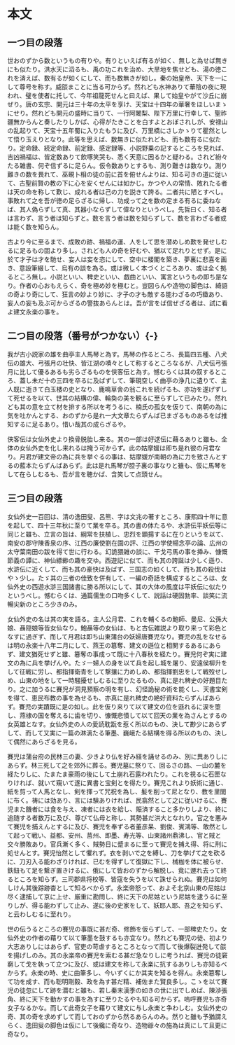 # 本文

## 一つ目の段落

世おのずから数というもの有りや。有りといえば有るが如く、無しと為せば無きにも似たり。洪水天に滔るも、禹の功これを治め、大旱地を焦せども、湯の徳これを済えば、数有るが如くにして、而も数無きが如し。秦の始皇帝、天下を一にして尊号を称す。威燄まことに当る可からず。然れども水神ありて華陰の夜に現われ、璧を使者に托して、今年祖龍死せんと曰えば、果して始皇やがて沙丘に崩ぜり。唐の玄宗、開元は三十年の太平を享け、天宝は十四年の華奢をほしいまゝにせり。然れども開元の盛時に当りて、一行阿闍梨、陛下万里に行幸して、聖祚疆無からんと奏したりしかば、心得がたきことを白すよとおぼされしが、安禄山の乱起りて、天宝十五年蜀に入りたもうに及び、万里橋にさしかゝりて瞿然として悟り玉えりとなり。此等を思えば、数無きに似たれども、而も数有るに似たり。定命録、続定命録、前定録、感定録等、小説野乗の記するところを見れば、吉凶禍福は、皆定数ありて飲啄笑哭も、悉く天意に因るかと疑わる。されど紛々たる雑書、何ぞ信ずるに足らん。仮令数ありとするも、測り難きは数なり。測り難きの数を畏れて、巫覡卜相の徒の前に首を俯せんよりは、知る可きの道に従いて、古聖前賢の教の下に心を安くせんには如かじ。かつや人の常情、敗れたる者は天の命を称して歎じ、成れる者は己の力を説きて誇る。二者共に陋とすべし。事敗れて之を吾が徳の足らざるに帰し、功成って之を数の定まる有るに委ねなば、其人偽らずして真、其器小ならずして偉なりというべし。先哲曰く、知る者は言わず、言う者は知らずと。数を言う者は数を知らずして、数を言わざる者或は能く数を知らん。

古より今に至るまで、成敗の跡、禍福の運、人をして思を潜めしめ歎を発せしむるに足るもの固より多し。されども人の奇を好むや、猶以て足れりとせず。是に於て才子は才を馳せ、妄人は妄を恣にして、空中に楼閣を築き、夢裏に悲喜を画き、意設筆綴して、烏有の談を為る。或は微しく本づくところあり、或は全く拠るところ無し。小説といい、稗史といい、戯曲といい、寓言というもの即ち是なり。作者の心おもえらく、奇を極め妙を極むと。豈図らんや造物の脚色は、綺語の奇より奇にして、狂言の妙より妙に、才子の才も敵する能わざるの巧緻あり、妄人の妄も及ぶ可からざるの警抜あらんとは。吾が言をば信ぜざる者は、試に看よ建文永楽の事を。

## 二つ目の段落（番号がつかない）{-}


我が古小説家の雄を曲亭主人馬琴と為す。馬琴の作るところ、長篇四五種、八犬伝の雄大、弓張月の壮快、皆江湖の嘖々として称するところなるが、八犬伝弓張月に比して優るあるも劣らざるものを侠客伝と為す。憾むらくは其の叙するところ、蓋し未だ十の三四を卒るに及ばずして、筆硯空しく曲亭の浄几に遺りて、主人既に逝きて白玉楼の史となり、鹿鳴草舎の翁これを続げるも、亦功を遂げずして死せるを以て、世其の結構の偉、輪奐の美を観るに至らずして已みたり。然れども其の意を立て材を排する所以を考うるに、楠氏の孤女を仮りて、南朝の為に気を吐かんとする、おのずから是れ一大文章たらずんば已まざるものあるをば推知するに足るあり。惜い哉其の成らざるや。

侠客伝は女仙外史より換骨脱胎し来る。其の一部は好逑伝に藉るありと雖も、全体の女仙外史を化し来れるは掩う可からず。此の姑摩媛は即ち是れ彼の月君なり。月君が建文帝の為に兵を挙ぐるの事は、姑摩媛が南朝の為に力を致さんとするの藍本たらずんばあらず。此は是れ馬琴が腔子裏の事なりと雖も、仮に馬琴をして在らしむるも、吾が言を聴かば、含笑して点頭せん。

## 三つ目の段落

女仙外史一百回は、清の逸田叟、呂熊、字は文兆の著すところ、康熙四十年に意を起して、四十三年秋に至りて業を卒る。其の書の体たるや、水滸伝平妖伝等に同じと雖も、立言の旨は、綱常を扶植し、忠烈を顕揚するに在りというを以て、南安の郡守陳香泉の序、江西の廉使劉在園の評、江西の学使楊念亭の論、広州の太守葉南田の跋を得て世に行わる。幻詭猥雑の談に、干戈弓馬の事を挿み、慷慨節義の譚に、神仙縹緲の趣を交ゆ。西遊記に似て、而も其の誇誕は少しく遜り、水滸伝に近くして、而も其の豪快は及ばず、三国志の如くして、而も其の殺伐はやゝ少し。たゞ其の三者の佳致を併有して、一編の奇話を構成するところは、女仙外史の西遊水滸三国諸書に勝る所以にして、其の大体の風度は平妖伝に似たりというべし。憾むらくは、通篇儒生の口吻多くして、説話は硬固勃率、談笑に流暢尖新のところ少きのみ。

女仙外史の名は其の実を語る。主人公月君、これを輔くるの鮑師、曼尼、公孫大娘、聶隠娘等皆女仙なり。鮑聶等の女仙は、もと古伝雑説より取り来って彩色となすに過ぎず、而して月君は即ち山東蒲台の妖婦唐賽児なり。賽児の乱をなせるは明の永楽十八年二月にして、燕王の簒奪、建文の遜位と相関するあるにあらず、建文猶死せずと雖、簒奪の事成って既に十八春秋を経たり。賽児何ぞ実に建文の為に兵を挙げんや。たゞ一婦人の身を以て兵を起し城を屠り、安遠侯柳升をして征戦に労し、都指揮衛青をして撃攘に力めしめ、都指揮劉忠をして戦歿せしめ、山東の地をして一時騒擾せしむるに至りたるもの、真に是れ稗史の好題目たり。之に加うるに賽児が洞見預察の明を有し、幻怪詭秘の術を能くし、天書宝剣を得て、恵民布教の事を為せるも、亦真に是れ稗史の絶好資料たらずんばあらず。賽児の実蹟既に是の如し。此を仮り来りて以て建文の位を遜れるに涙を堕し、燕棣の国を奪えるに歯を切り、慷慨悲憤して以て回天の業を為さんとするの女英雄となす。女仙外史の人の愛読耽翫を惹く所以のもの、決して尠少にあらずして、而して又実に一篇の淋漓たる筆墨、巍峨たる結構を得る所以のもの、決して偶然にあらざるを見る。

賽児は蒲台府の民林三の妻、少きより仏を好み経を誦せるのみ、別に異ありしにあらず。林三死して之を郊外に葬る。賽児墓に祭りて、回るさの路、一山の麓を経たりしに、たまたま豪雨の後にして土崩れ石露われたり。これを視るに石匣なりければ、就いて窺いて遂に異書と宝剣とを得たり。賽児これより妖術に通じ、紙を剪って人馬となし、剣を揮って咒祝を為し、髪を削って尼となり、教を里閭に布く。祷には効あり、言には験ありければ、民翕然として之に従いけるに、賽児また饑者には食を与え、凍者には衣を給し、賑済すること多かりしより、終に追随する者数万に及び、尊びて仏母と称し、其勢甚だ洪大となれり。官之を悪みて賽児を捕えんとするに及び、賽児を奉ずる者董彦杲、劉俊、賓鴻等、敢然として起って戦い、益都、安州、莒州、即墨、寿光等、山東諸州鼎沸し、官と賊と交々勝敗あり。官兵漸く多く、賊勢日に蹙まるに至って賽児を捕え得、将に刑に処せんとす。賽児怡然として懼れず。衣を剥いで之を縛し、刀を挙げて之を砍るに、刀刃入る能わざりければ、已むを得ずして復獄に下し、械枷を体に被らせ、鉄鈕もて足を繋ぎ置きけるに、俄にして皆おのずから解脱し、竟に遯れ去って終るところを知らず。三司郡県将校等、皆寇を失うを以て誅せられぬ。賽児は如何しけん其後踪跡杳として知るべからず。永楽帝怒って、およそ北京山東の尼姑は尽く逮捕して京に上せ、厳重に勘問し、終に天下の尼姑という尼姑を逮うるに至りしが、得る能わずして止み、遂に後の史家をして、妖耶人耶、吾之を知らず、と云わしむるに至れり。

世の伝うるところの賽児の事既に甚だ奇、修飾を仮らずして、一部稗史たり。女仙外史の作者の藉りて以て筆墨を鼓するも亦宜なり。然れども賽児の徒、初より大志ありしにはあらず、官吏の苛虐するところとなって而して後爆裂迸発して燄を揚げしのみ。其の永楽帝の賽児を索むる甚だ急なりしに考うれば、賽児の徒窘窮して戈を執って立つに及び、或は建文を称して永楽に抗するありしも亦知るべからず。永楽の時、史に曲筆多し、今いずくにか其実を知るを得ん。永楽簒奪して功を成す、而も聡明剛毅、政を為す甚だ精、補佐また賢良多し。こゝを以て賽児の徒忽にして跡を潜むと雖も、若し秦末漢季の如きの世に出でしめば、陳渉張角、終に天下を動かすの事を為すに至りたるやも知る可からず。嗚呼賽児も亦奇女子なるかな。而して此奇女子を藉りて建文に与し永楽と争わしむ。女仙外史の奇、其の奇を求めずして而しておのずから然るあらんのみ。然りと雖も予猶謂えらく、逸田叟の脚色は仮にして後纔に奇なり、造物爺々の施為は真にして且更に奇なり。
